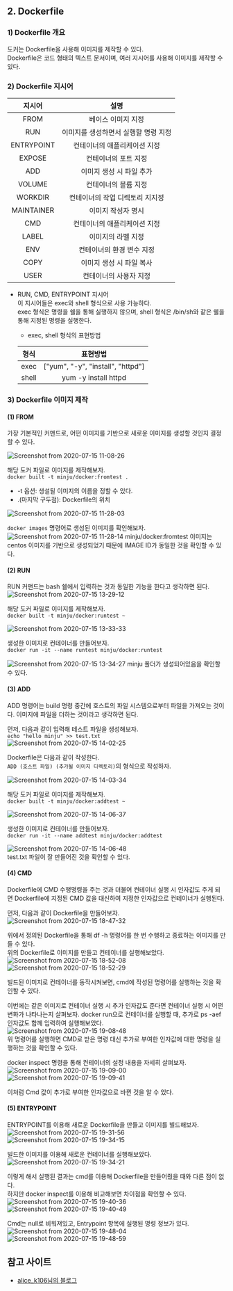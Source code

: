 ## 2. Dockerfile
### 1) Dockerfile 개요
도커는 Dockerfile을 사용해 이미지를 제작할 수 있다.  
Dockerfile은 코드 형태의 텍스트 문서이며, 여러 지시어를 사용해 이미지를 제작할 수 있다.  

### 2) Dockerfile 지시어

|지시어|설명|
|:---:|:---:|
|FROM|베이스 이미지 지정|
|RUN|이미지를 생성하면서 실행할 명령 지정|
|ENTRYPOINT|컨테이너의 애플리케이션 지정|
|EXPOSE|컨테이너의 포트 지정|
|ADD|이미지 생성 시 파일 추가|
|VOLUME|컨테이너의 볼륨 지정|
|WORKDIR|컨테이너의 작업 디렉토리 지지정|
|MAINTAINER|이미지 작성자 명시|
|CMD|컨테이너의 애플리케이션 지정|
|LABEL|이미지의 라벨 지정|
|ENV|컨테이너의 환경 변수 지정|
|COPY|이미지 생성 시 파일 복사|
|USER|컨테이너의 사용자 지정|

- RUN, CMD, ENTRYPOINT 지시어  
이 지시어들은 exec와 shell 형식으로 사용 가능하다.   
exec 형식은 명령을 쉘을 통해 실행하지 않으며, shell 형식은 /bin/sh와 같은 쉘을 통해 지정된 명령을 실행한다.  
  - exec, shell 형식의 표현방법  
  
  |형식|표현방법|
  |:---:|:---:|
  |exec|["yum", "-y", "install", "httpd"]|
  |shell|yum -y install httpd|

### 3) Dockerfile 이미지 제작  
#### (1) FROM
가장 기본적인 커맨드로, 어떤 이미지를 기반으로 새로운 이미지를 생성할 것인지 결정할 수 있다.  

![Screenshot from 2020-07-15 11-08-26](https://user-images.githubusercontent.com/53208493/87496132-f2896380-c68d-11ea-8515-2f5f0977800f.png)

해당 도커 파일로 이미지를 제작해보자.  
`docker built -t minju/docker:fromtest .`  
- -t 옵션: 생설될 이미지의 이름을 정할 수 있다.  
- .(마지막 구두점): Dockerfile의 위치  

![Screenshot from 2020-07-15 11-28-03](https://user-images.githubusercontent.com/53208493/87503302-d17d3e80-c69e-11ea-9d3d-d4259de3a947.png)

`docker images` 명령어로 생성된 이미지를 확인해보자.  
![Screenshot from 2020-07-15 11-28-14](https://user-images.githubusercontent.com/53208493/87503305-d2ae6b80-c69e-11ea-9e88-9ffe80e0d292.png)
minju/docker:fromtest 이미지는 centos 이미지를 기반으로 생성되었기 때문에 IMAGE ID가 동일한 것을 확인할 수 있다.  

#### (2) RUN
RUN 커맨드는 bash 쉘에서 입력하는 것과 동일한 기능을 한다고 생각하면 된다.    
![Screenshot from 2020-07-15 13-29-12](https://user-images.githubusercontent.com/53208493/87503474-43ee1e80-c69f-11ea-8b68-504260e76e70.png)

해당 도커 파일로 이미지를 제작해보자.  
`docker built -t minju/docker:runtest ~`  

![Screenshot from 2020-07-15 13-33-33](https://user-images.githubusercontent.com/53208493/87505107-055a6300-c6a3-11ea-9dcf-d2d503f07d6a.png)

생성한 이미지로 컨테이너를 만들어보자.  
`docker run -it --name runtest minju/docker:runtest`  

![Screenshot from 2020-07-15 13-34-27](https://user-images.githubusercontent.com/53208493/87505108-05f2f980-c6a3-11ea-8421-0d78f8f4881a.png)
minju 폴더가 생성되어있음을 확인할 수 있다.  

#### (3) ADD
ADD 명령어는 build 명령 중간에 호스트의 파일 시스템으로부터 파일을 가져오는 것이다. 이미지에 파일을 더하는 것이라고 생각하면 된다.      

먼저, 다음과 같이 입력해 테스트 파일을 생성해보자.  
`echo "hello minju" >> test.txt`  
![Screenshot from 2020-07-15 14-02-25](https://user-images.githubusercontent.com/53208493/87505700-7c442b80-c6a4-11ea-8b0b-b56b4aaf5a8a.png)

Dockerfile은 다음과 같이 작성한다.  
`ADD (호스트 파일) (추가될 이미지 디렉토리)`의 형식으로 작성하자.  

![Screenshot from 2020-07-15 14-03-34](https://user-images.githubusercontent.com/53208493/87505702-7cdcc200-c6a4-11ea-8b94-03e251318492.png)

해당 도커 파일로 이미지를 제작해보자.  
`docker built -t minju/docker:addtest ~`  

![Screenshot from 2020-07-15 14-06-37](https://user-images.githubusercontent.com/53208493/87505703-7d755880-c6a4-11ea-9466-af5e2dc86084.png)

생성한 이미지로 컨테이너를 만들어보자.  
`docker run -it --name addtest minju/docker:addtest`  

![Screenshot from 2020-07-15 14-06-48](https://user-images.githubusercontent.com/53208493/87505704-7e0def00-c6a4-11ea-9ca5-a4ab822d032b.png)   
test.txt 파일이 잘 만들어진 것을 확인할 수 있다. 

#### (4) CMD
Dockerfile에 CMD 수행명령을 주는 것과 더불어 컨테이너 실행 시 인자값도 주게 되면 Dockerfile에 지정된 CMD 값을 대신하여 지정한 인자값으로 컨테이너가 실행된다.  

먼저, 다음과 같이 Dockerfile을 만들어보자.  
![Screenshot from 2020-07-15 18-47-32](https://user-images.githubusercontent.com/53208493/87531402-a3165800-c6cc-11ea-9d0d-8c2d1f1ba158.png)

위에서 정의된 Dockerfile을 통해 df -h 명령어를 한 번 수행하고 종료하는 이미지를 만들 수 있다.  
위의 Dockerfile로 이미지를 만들고 컨테이너를 실행해보았다.  
![Screenshot from 2020-07-15 18-52-08](https://user-images.githubusercontent.com/53208493/87531405-a3aeee80-c6cc-11ea-8d1a-5802d684b804.png)
![Screenshot from 2020-07-15 18-52-29](https://user-images.githubusercontent.com/53208493/87531408-a4478500-c6cc-11ea-98e1-175216ed189d.png)

빌드된 이미지로 컨테이너를 동작시켜보면, cmd에 작성된 명령어를 실행하는 것을 확인할 수 있다.

이번에는 같은 이미지로 컨테이너 실행 시 추가 인자값도 준다면 컨테이너 실행 시 어떤 변화가 나타나는지 살펴보자.
docker run으로 컨테이너를 실행할 때, 추가로 ps -aef 인자값도 함께 입력하여 실행해보았다.  
![Screenshot from 2020-07-15 19-08-48](https://user-images.githubusercontent.com/53208493/87532925-d3f78c80-c6ce-11ea-8d65-15910ffc9ab4.png)   
위 명령어를 실행하면 CMD로 받은 명령 대신 추가로 부여한 인자값에 대한 명령을 실행하는 것을 확인할 수 있다. 

docker inspect 명령을 통해 컨테이너의 설정 내용을 자세히 살펴보자.   
![Screenshot from 2020-07-15 19-09-00](https://user-images.githubusercontent.com/53208493/87532929-d4902300-c6ce-11ea-8618-0a49ec8f7fc5.png)  
![Screenshot from 2020-07-15 19-09-41](https://user-images.githubusercontent.com/53208493/87532930-d4902300-c6ce-11ea-9417-1963dd1b78f6.png)

이처럼 Cmd 값이 추가로 부여한 인자값으로 바뀐 것을 알 수 있다. 

#### (5) ENTRYPOINT
ENTRYPOINT를 이용해 새로운 Dockerfile을 만들고 이미지를 빌드해보자.  
![Screenshot from 2020-07-15 19-31-56](https://user-images.githubusercontent.com/53208493/87535102-e626fa00-c6d1-11ea-8858-c57fe00511f0.png)   
![Screenshot from 2020-07-15 19-34-15](https://user-images.githubusercontent.com/53208493/87535297-38681b00-c6d2-11ea-9236-777335fff355.png)

빌드한 이미지를 이용해 새로운 컨테이너를 실행해보았다.  
![Screenshot from 2020-07-15 19-34-21](https://user-images.githubusercontent.com/53208493/87535299-3900b180-c6d2-11ea-91d7-5524591207d7.png)

이렇게 해서 실행된 결과는 cmd를 이용해 Dockerfile을 만들어줬을 때와 다른 점이 없다.  
하지만 docker inspect를 이용해 비교해보면 차이점을 확인할 수 있다.   
![Screenshot from 2020-07-15 19-40-36](https://user-images.githubusercontent.com/53208493/87535901-2aff6080-c6d3-11ea-9ff3-b4e38eafcfa7.png)  
![Screenshot from 2020-07-15 19-40-49](https://user-images.githubusercontent.com/53208493/87535903-2b97f700-c6d3-11ea-8e44-a602cf865301.png)  

Cmd는 null로 비워져있고, Entrypoint 항목에 실행된 명령 정보가 있다.
![Screenshot from 2020-07-15 19-48-04](https://user-images.githubusercontent.com/53208493/87536474-24bdb400-c6d4-11ea-8c6c-a9b50fad489d.png)
![Screenshot from 2020-07-15 19-48-59](https://user-images.githubusercontent.com/53208493/87536578-44ed7300-c6d4-11ea-964b-43b9d3b2ea55.png)

## 참고 사이트
- [alice_k106님의 블로그](https://blog.naver.com/PostView.nhn?blogId=alice_k106&logNo=220646382977&parentCategoryNo=7&categoryNo=&viewDate=&isShowPopularPosts=true&from=search)



